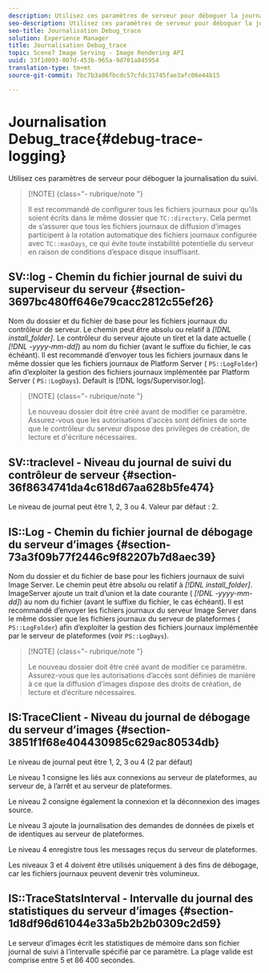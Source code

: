 ```yaml
---
description: Utilisez ces paramètres de serveur pour déboguer la journalisation du suivi.
seo-description: Utilisez ces paramètres de serveur pour déboguer la journalisation du suivi.
seo-title: Journalisation Debug_trace
solution: Experience Manager
title: Journalisation Debug_trace
topic: Scene7 Image Serving - Image Rendering API
uuid: 33f1d093-007d-453b-965a-9d701a845954
translation-type: tm+mt
source-git-commit: 7bc7b3a86fbcdc57cfdc31745fae3afc06e44b15

---
```



# Journalisation Debug_trace{#debug-trace-logging}

Utilisez ces paramètres de serveur pour déboguer la journalisation du suivi.

>[!NOTE] {class=&quot;- rubrique/note &quot;}
>
>Il est recommandé de configurer tous les fichiers journaux pour qu’ils soient écrits dans le même dossier que `TC::directory`. Cela permet de s’assurer que tous les fichiers journaux de diffusion d’images participent à la rotation automatique des fichiers journaux configurée avec `TC::maxDays`, ce qui évite toute instabilité potentielle du serveur en raison de conditions d’espace disque insuffisant.

## SV::log - Chemin du fichier journal de suivi du superviseur du serveur {#section-3697bc480ff646e79cacc2812c55ef26}

Nom du dossier et du fichier de base pour les fichiers journaux du contrôleur de serveur. Le chemin peut être absolu ou relatif à *[!DNL install_folder]*. Le contrôleur du serveur ajoute un tiret et la date actuelle ( *[!DNL -yyyy-mm-dd]*) au nom du fichier (avant le suffixe du fichier, le cas échéant). Il est recommandé d’envoyer tous les fichiers journaux dans le même dossier que les fichiers journaux de Platform Server ( `PS::LogFolder`) afin d’exploiter la gestion des fichiers journaux implémentée par Platform Server ( `PS::LogDays`). Default is [!DNL logs/Supervisor.log].

>[!NOTE] {class=&quot;- rubrique/note &quot;}
>
>Le nouveau dossier doit être créé avant de modifier ce paramètre. Assurez-vous que les autorisations d&#39;accès sont définies de sorte que le contrôleur du serveur dispose des privilèges de création, de lecture et d&#39;écriture nécessaires.

## SV::traclevel - Niveau du journal de suivi du contrôleur de serveur {#section-36f8634741da4c618d67aa628b5fe474}

Le niveau de journal peut être 1, 2, 3 ou 4. Valeur par défaut : 2.

## IS::Log - Chemin du fichier journal de débogage du serveur d’images {#section-73a3f09b77f2446c9f82207b7d8aec39}

Nom du dossier et du fichier de base pour les fichiers journaux de suivi Image Server. Le chemin peut être absolu ou relatif à *[!DNL install_folder]*. ImageServer ajoute un trait d’union et la date courante ( *[!DNL -yyyy-mm-dd]*) au nom du fichier (avant le suffixe du fichier, le cas échéant). Il est recommandé d’envoyer les fichiers journaux du serveur Image Server dans le même dossier que les fichiers journaux du serveur de plateformes ( `PS::LogFolder`) afin d’exploiter la gestion des fichiers journaux implémentée par le serveur de plateformes (voir `PS::LogDays`).

>[!NOTE] {class=&quot;- rubrique/note &quot;}
>
>Le nouveau dossier doit être créé avant de modifier ce paramètre. Assurez-vous que les autorisations d’accès sont définies de manière à ce que la diffusion d’images dispose des droits de création, de lecture et d’écriture nécessaires.

## IS:TraceClient - Niveau du journal de débogage du serveur d’images {#section-3851f1f68e404430985c629ac80534db}

Le niveau de journal peut être 1, 2, 3 ou 4 (2 par défaut)

Le niveau 1 consigne les liés aux connexions au serveur de plateformes, au serveur de, à l’arrêt et au serveur de plateformes.

Le niveau 2 consigne également la connexion et la déconnexion des images source.

Le niveau 3 ajoute la journalisation des demandes de données de pixels et de  identiques au serveur de plateformes.

Le niveau 4 enregistre tous les messages reçus du serveur de plateformes.

Les niveaux 3 et 4 doivent être utilisés uniquement à des fins de débogage, car les fichiers journaux peuvent devenir très volumineux.

## IS::TraceStatsInterval - Intervalle du journal des statistiques du serveur d’images {#section-1d8df96d61044e33a5b2b2b0309c2d59}

Le serveur d’images écrit les statistiques de mémoire dans son fichier journal de suivi à l’intervalle spécifié par ce paramètre. La plage valide est comprise entre 5 et 86 400 secondes.
